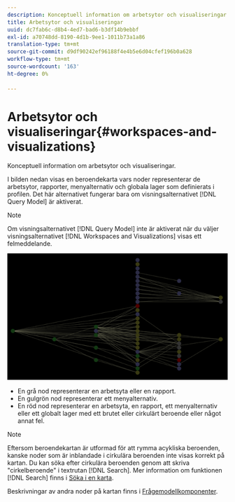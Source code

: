 ```yaml
---
description: Konceptuell information om arbetsytor och visualiseringar.
title: Arbetsytor och visualiseringar
uuid: dc7fab6c-d8b4-4ed7-bad6-b3df14b9ebbf
exl-id: a70748dd-8190-4d1b-9ee1-1011b73a1a86
translation-type: tm+mt
source-git-commit: d9df90242ef96188f4e4b5e6d04cfef196b0a628
workflow-type: tm+mt
source-wordcount: '163'
ht-degree: 0%

---
```


# Arbetsytor och visualiseringar{#workspaces-and-visualizations}

Konceptuell information om arbetsytor och visualiseringar.

I bilden nedan visas en beroendekarta vars noder representerar de arbetsytor, rapporter, menyalternativ och globala lager som definierats i profilen. Det här alternativet fungerar bara om visningsalternativet [!DNL Query Model] är aktiverat.

>[!NOTE]
>
>Om visningsalternativet [!DNL Query Model] inte är aktiverat när du väljer visningsalternativet [!DNL Workspaces and Visualizations] visas ett felmeddelande.

![](assets/vis_DependencyMap_QueryModelandWorkspaces.png)

* En grå nod representerar en arbetsyta eller en rapport.
* En gulgrön nod representerar ett menyalternativ.
* En röd nod representerar en arbetsyta, en rapport, ett menyalternativ eller ett globalt lager med ett brutet eller cirkulärt beroende eller något annat fel.

>[!NOTE]
>
>Eftersom beroendekartan är utformad för att rymma acykliska beroenden, kanske noder som är inblandade i cirkulära beroenden inte visas korrekt på kartan. Du kan söka efter cirkulära beroenden genom att skriva &quot;cirkelberoende&quot; i textrutan [!DNL Search]. Mer information om funktionen [!DNL Search] finns i [Söka i en karta](../../../../../home/c-get-started/c-admin-intrf/c-dataset-mgrs/c-dep-maps/t-srch-map.md#task-a1e7065a538d46c78a7d28676d880dfb).

Beskrivningar av andra noder på kartan finns i [Frågemodellkomponenter](../../../../../home/c-get-started/c-admin-intrf/c-dataset-mgrs/c-dep-maps/c-qry-mod-comp.md#concept-32c6dadd32f74179b026c7e96d47710f).
